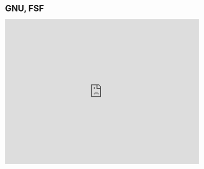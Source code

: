 # GNU, FSF
<iframe width="640" height="480" src="https://www.youtube.com/embed/UFSUPRiSO0I?list=PLU-TUGRFxOHjfl2oMuOjWutiAn1HT9Xfe" frameborder="0" allowfullscreen></iframe>
